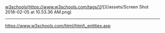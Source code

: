 [w3schools\(https://www.w3schools.com/tags/\)](https://www.w3schools.com/tags/ "w3schools")![](/assets/Screen Shot 2018-02-05 at 10.53.36 AM.png)

---

https://www.w3schools.com/html/html\_entities.asp




